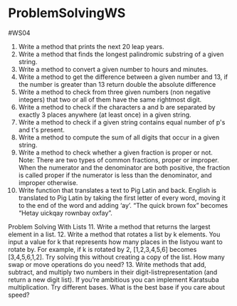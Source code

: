 # ProblemSolvingWS

#WS04

1.	Write a method that prints the next 20 leap years.
2.	Write a method that finds the longest palindromic substring of a given string.
3.	Write a method to convert a given number to hours and minutes.
4.	Write a method to get the difference between a given number and 13, if the number is greater than 13 return double the absolute difference
5.	Write a method to check from three given numbers (non negative integers) that two or all of them have the same rightmost digit.
6.	Write a method to check if the characters a and b are separated by exactly 3 places anywhere (at least once) in a given string.
7.	Write a method to check if a given string contains equal number of p's and t's present.
8.	Write a method to compute the sum of all digits that occur in a given string. 
9.	Write a method to check whether a given fraction is proper or not.  
Note: There are two types of common fractions, proper or improper. When the numerator and the denominator are both positive, the fraction is called proper if the numerator is less than the denominator, and improper otherwise.
10.	Write function that translates a text to Pig Latin and back. English is translated to Pig Latin by taking the first letter of every word, moving it to the end of the word and adding ‘ay’. “The quick brown fox” becomes “Hetay uickqay rownbay oxfay”.

Problem Solving With Lists
11.	Write a method that returns the largest element in a list.
12.	Write a method that rotates a list by k elements. You input a value for k that represents how many places in the listyou want to rotate by. For example, if k is rotated by 2, [1,2,3,4,5,6] becomes [3,4,5,6,1,2]. Try solving this without creating a copy of the list. How many swap or move operations do you need?
13.	Write methods that add, subtract, and multiply two numbers in their digit-listrepresentation (and return a new digit list). If you’re ambitious you can implement Karatsuba multiplication. Try different bases. What is the best base if you care about speed?
